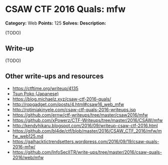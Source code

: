 # CSAW CTF 2016 Quals: mfw

**Category:** Web
**Points:** 125
**Solves:**
**Description:**

(TODO)

## Write-up

(TODO)

## Other write-ups and resources

* https://ctftime.org/writeup/4135
* [Tsun Poko (Japanese)](https://tsunpoko.github.io/CSAW2016/)
* https://blog.michaelz.xyz/csaw-ctf-2016-quals/
* http://ropgadget.com/posts/4.html#csaw16_web_mfw
* http://rotimiakinyele.com/csaw-ctf-quals-2016-writeups.jsp
* https://github.com/ernw/ctf-writeups/tree/master/csaw2016/mfw
* https://github.com/xPowerz/CTF-Writeups/tree/master/2016/CSAW/mfw
* http://kendyhikaru.blogspot.com/2016/09/writeup-csaw-ctf-2016.html
* https://github.com/bl4de/ctf/blob/master/2016/CSAW_CTF_2016/mfw/mfw_web125.md
* https://galhacktictrendsetters.wordpress.com/2016/09/19/csaw-quals-2016-mfw/
* https://github.com/InfoSecIITR/write-ups/tree/master/2016/csaw-quals-2016/web/mfw
